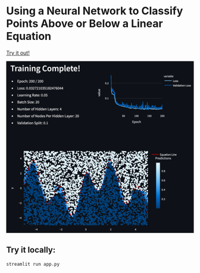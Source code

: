 # Using a Neural Network to Classify Points Above or Below a Linear Equation

[Try it out!](https://neural-network-curves.streamlit.app/)

![Training Process](example.png)

## Try it locally:
```
streamlit run app.py
```